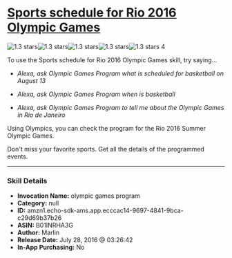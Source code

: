 # [Sports schedule for Rio 2016 Olympic Games](http://alexa.amazon.com/#skills/amzn1.echo-sdk-ams.app.ecccac14-9697-4841-9bca-c29d69b37b26)
![1.3 stars](../../images/ic_star_black_18dp_1x.png)![1.3 stars](../../images/ic_star_half_black_18dp_1x.png)![1.3 stars](../../images/ic_star_border_black_18dp_1x.png)![1.3 stars](../../images/ic_star_border_black_18dp_1x.png)![1.3 stars](../../images/ic_star_border_black_18dp_1x.png) 4

To use the Sports schedule for Rio 2016 Olympic Games skill, try saying...

* *Alexa, ask Olympic Games Program what is scheduled for basketball on August 13*

* *Alexa, ask Olympic Games Program when is basketball*

* *Alexa, ask Olympic Games Program to tell me about the Olympic Games in Rio de Janeiro*

Using Olympics, you can check the program for the Rio 2016 Summer Olympic Games.

Don't miss your favorite sports. Get all the details of the programmed events.

***

### Skill Details

* **Invocation Name:** olympic games program
* **Category:** null
* **ID:** amzn1.echo-sdk-ams.app.ecccac14-9697-4841-9bca-c29d69b37b26
* **ASIN:** B01INRHA3G
* **Author:** Marlin
* **Release Date:** July 28, 2016 @ 03:26:42
* **In-App Purchasing:** No
